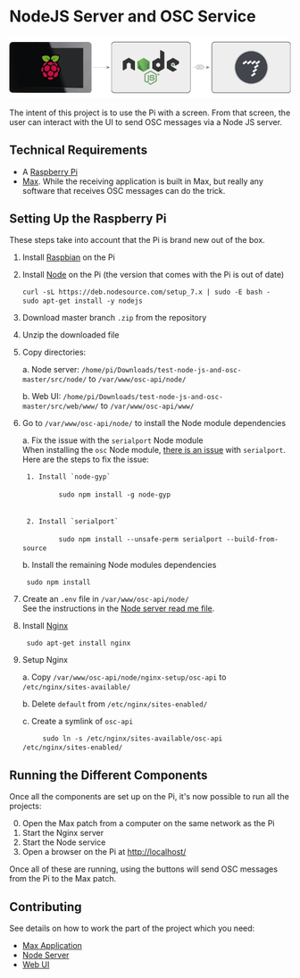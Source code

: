 # NodeJS Server and OSC Service

![image](./documentation/images/diagram.png)

The intent of this project is to use the Pi with a screen. From that screen, the user can interact with the UI to send OSC messages via a Node JS server.


## Technical Requirements

- A [Raspberry Pi](https://www.raspberrypi.org/)
- [Max](https://cycling74.com/products/max/). While the receiving application is built in Max, but really any software that receives OSC messages can do the trick.


## Setting Up the Raspberry Pi

These steps take into account that the Pi is brand new out of the box.

1. Install [Raspbian](https://www.raspberrypi.org/downloads/) on the Pi

2. Install [Node](https://nodejs.org/) on the Pi (the version that comes with the Pi is out of date)

    ```
    curl -sL https://deb.nodesource.com/setup_7.x | sudo -E bash -
    sudo apt-get install -y nodejs
    ```

3. Download master branch `.zip` from the repository

4. Unzip the downloaded file

5. Copy directories:

    a. Node server: `/home/pi/Downloads/test-node-js-and-osc-master/src/node/` to `/var/www/osc-api/node/`
    
    b. Web UI: `/home/pi/Downloads/test-node-js-and-osc-master/src/web/www/` to `/var/www/osc-api/www/`

6. Go to `/var/www/osc-api/node/` to install the Node module dependencies

    a. Fix the issue with the `serialport` Node module  
       When installing the `osc` Node module, [there is an issue](https://github.com/EmergingTechnologyAdvisors/node-serialport/issues/649) with `serialport`. Here are the steps to fix the issue:

		1. Install `node-gyp`

				sudo npm install -g node-gyp

    
		2. Install `serialport`

				sudo npm install --unsafe-perm serialport --build-from-source


    b. Install the remaining Node modules dependencies
    
		sudo npm install


7. Create an `.env` file in `/var/www/osc-api/node/`  
See the instructions in the [Node server read me file](./src/node/README.md).

8. Install [Nginx](https://nginx.org/en/)

		sudo apt-get install nginx


9. Setup Nginx

    a. Copy `/var/www/osc-api/node/nginx-setup/osc-api` to `/etc/nginx/sites-available/`

    b. Delete `default` from `/etc/nginx/sites-enabled/`
    
    c. Create a symlink of `osc-api`
    
			sudo ln -s /etc/nginx/sites-available/osc-api /etc/nginx/sites-enabled/


## Running the Different Components

Once all the components are set up on the Pi, it's now possible to run all the projects:

0. Open the Max patch from a computer on the same network as the Pi
0. Start the Nginx server
0. Start the Node service
0. Open a browser on the Pi at [http://localhost/](http://localhost/)

Once all of these are running, using the buttons will send OSC messages from the Pi to the Max patch.



## Contributing

See details on how to work the part of the project which you need:

- [Max Application](./src/max/README.md)
- [Node Server](./src/node/README.md)
- [Web UI](./src/web/README.md)